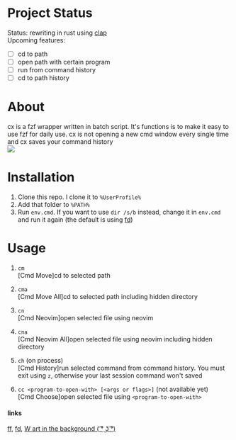 # Project Status

Status: rewriting in rust using [clap](https://github.com/clap-rs/clap)
<br>Upcoming features:

- [ ] cd to path
- [ ] open path with certain program
- [ ] run from command history
- [ ] cd to path history

# About

cx is a fzf wrapper written in batch script. It's functions is to make it easy to use fzf for daily use. cx is not opening a new cmd window every single time and cx saves your command history
<br> <img src="https://media.giphy.com/media/DAX8nrvB6Va1thdiS4/source.gif">

# Installation

1. Clone this repo. I clone it to `%UserProfile%`
2. Add that folder to `%PATH%`
3. Run `env.cmd`. If you want to use `dir /s/b` instead, change it in `env.cmd` and run it again (the default is using [fd](https://github.com/sharkdp/fd))

# Usage

1. `cm`
   <br>[Cmd Move]cd to selected path

2. `cma`
   <br>[Cmd Move All]cd to selected path including hidden directory

3. `cn`
   <br>[Cmd Neovim]open selected file using neovim

4. `cna`
   <br>[Cmd Neovim All]open selected file using neovim including hidden directory

5. `ch` (on process)
   <br>[Cmd History]run selected command from command history. You must exit using `z`, otherwise your last session command won't saved

6. `cc <program-to-open-with> [<args or flags>]` (not available yet)
   <br>[Cmd Choose]open selected file using `<program-to-open-with>`

#### links

[ff](https://github.com/genotrance/ff), [fd](https://github.com/sharkdp/fd), [W art in the background ( ͡° ͜ʖ ͡°)](https://www.pixiv.net/en/artworks/86680494)

